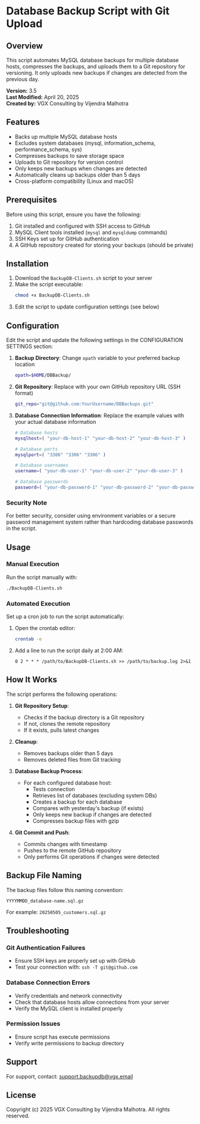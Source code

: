 # Database Backup Script with Git Upload

## Overview
This script automates MySQL database backups for multiple database hosts, compresses the backups, and uploads them to a Git repository for versioning. It only uploads new backups if changes are detected from the previous day.

**Version:** 3.5  
**Last Modified:** April 20, 2025  
**Created by:** VGX Consulting by Vijendra Malhotra

## Features

- Backs up multiple MySQL database hosts
- Excludes system databases (mysql, information_schema, performance_schema, sys)
- Compresses backups to save storage space
- Uploads to Git repository for version control
- Only keeps new backups when changes are detected
- Automatically cleans up backups older than 5 days
- Cross-platform compatibility (Linux and macOS)

## Prerequisites

Before using this script, ensure you have the following:

1. Git installed and configured with SSH access to GitHub
2. MySQL Client tools installed (`mysql` and `mysqldump` commands)
3. SSH Keys set up for GitHub authentication
4. A GitHub repository created for storing your backups (should be private)

## Installation

1. Download the `BackupDB-Clients.sh` script to your server
2. Make the script executable:
   ```bash
   chmod +x BackupDB-Clients.sh
   ```
3. Edit the script to update configuration settings (see below)

## Configuration

Edit the script and update the following settings in the CONFIGURATION SETTINGS section:

1. **Backup Directory**: Change `opath` variable to your preferred backup location
   ```bash
   opath=$HOME/DBBackup/
   ```

2. **Git Repository**: Replace with your own GitHub repository URL (SSH format)
   ```bash
   git_repo="git@github.com:YourUsername/DBBackups.git"
   ```

3. **Database Connection Information**: Replace the example values with your actual database information
   ```bash
   # Database hosts
   mysqlhost=( "your-db-host-1" "your-db-host-2" "your-db-host-3" )
   
   # Database ports
   mysqlport=( "3306" "3306" "3306" )
   
   # Database usernames
   username=( "your-db-user-1" "your-db-user-2" "your-db-user-3" )
   
   # Database passwords
   password=( "your-db-password-1" "your-db-password-2" "your-db-password-3" )
   ```

### Security Note

For better security, consider using environment variables or a secure password management system rather than hardcoding database passwords in the script.

## Usage

### Manual Execution

Run the script manually with:
```bash
./BackupDB-Clients.sh
```

### Automated Execution

Set up a cron job to run the script automatically:

1. Open the crontab editor:
   ```bash
   crontab -e
   ```

2. Add a line to run the script daily at 2:00 AM:
   ```
   0 2 * * * /path/to/BackupDB-Clients.sh >> /path/to/backup.log 2>&1
   ```

## How It Works

The script performs the following operations:

1. **Git Repository Setup**:
   - Checks if the backup directory is a Git repository
   - If not, clones the remote repository
   - If it exists, pulls latest changes

2. **Cleanup**:
   - Removes backups older than 5 days
   - Removes deleted files from Git tracking

3. **Database Backup Process**:
   - For each configured database host:
     - Tests connection
     - Retrieves list of databases (excluding system DBs)
     - Creates a backup for each database
     - Compares with yesterday's backup (if exists)
     - Only keeps new backup if changes are detected
     - Compresses backup files with gzip

4. **Git Commit and Push**:
   - Commits changes with timestamp
   - Pushes to the remote GitHub repository
   - Only performs Git operations if changes were detected

## Backup File Naming

The backup files follow this naming convention:
```
YYYYMMDD_database-name.sql.gz
```

For example: `20250505_customers.sql.gz`

## Troubleshooting

### Git Authentication Failures
- Ensure SSH keys are properly set up with GitHub
- Test your connection with: `ssh -T git@github.com`

### Database Connection Errors
- Verify credentials and network connectivity
- Check that database hosts allow connections from your server
- Verify the MySQL client is installed properly

### Permission Issues
- Ensure script has execute permissions
- Verify write permissions to backup directory

## Support

For support, contact: support.backupdb@vgx.email

## License

Copyright (c) 2025 VGX Consulting by Vijendra Malhotra. All rights reserved.
